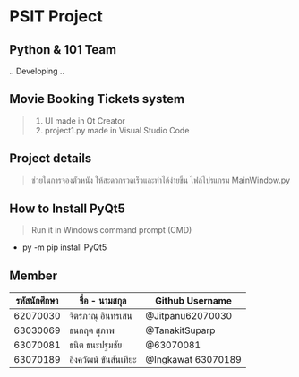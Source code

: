 # PSIT Project 
## Python & 101 Team
.. Developing ..
## Movie Booking Tickets system
> 1. UI made in Qt Creator
> 2. project1.py made in Visual Studio Code
## Project details
> ช่วยในการจองตั๋วหนัง ให้สะดวกรวดเร็วและทำได้ง่ายขึ้น
> ไฟล์โปรแกรม MainWindow.py
## How to Install PyQt5
> Run it in Windows command prompt (CMD)
* py -m pip install PyQt5
## Member
| รหัสนักศึกษา | ชื่อ - นามสกุล | Github Username |
| --- | --- | --- |
| 62070030 | จิตรภาณุ อินทรเสน | @Jitpanu62070030 |
| 63030069 | ธนกฤต สุภาพ | @TanakitSuparp |
| 63070081 | ธนิต ธนะปฐมชัย | @63070081 |
| 63070189 | อิงควัฒน์ ขันสันเทียะ | @Ingkawat 63070189 |
